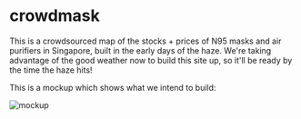 crowdmask
=========

This is a crowdsourced map of the stocks + prices of N95 masks and air purifiers in Singapore, built in the early days of the haze. We're taking advantage of the good weather now to build this site up, so it'll be ready by the time the haze hits!

This is a mockup which shows what we intend to build:

![mockup](https://raw.github.com/eidus/crowdhaze/master/n95_finder.png)


